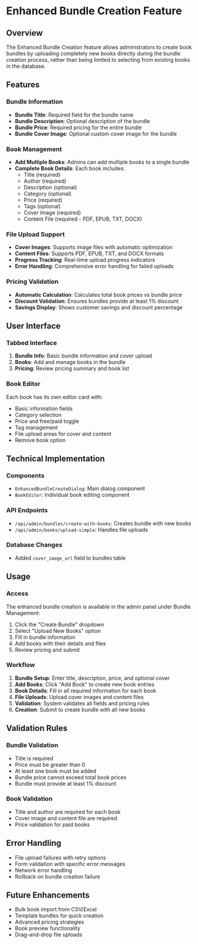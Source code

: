 # Enhanced Bundle Creation Feature

## Overview

The Enhanced Bundle Creation feature allows administrators to create book bundles by uploading completely new books directly during the bundle creation process, rather than being limited to selecting from existing books in the database.

## Features

### Bundle Information
- **Bundle Title**: Required field for the bundle name
- **Bundle Description**: Optional description of the bundle
- **Bundle Price**: Required pricing for the entire bundle
- **Bundle Cover Image**: Optional custom cover image for the bundle

### Book Management
- **Add Multiple Books**: Admins can add multiple books to a single bundle
- **Complete Book Details**: Each book includes:
  - Title (required)
  - Author (required)
  - Description (optional)
  - Category (optional)
  - Price (required)
  - Tags (optional)
  - Cover Image (required)
  - Content File (required - PDF, EPUB, TXT, DOCX)

### File Upload Support
- **Cover Images**: Supports image files with automatic optimization
- **Content Files**: Supports PDF, EPUB, TXT, and DOCX formats
- **Progress Tracking**: Real-time upload progress indicators
- **Error Handling**: Comprehensive error handling for failed uploads

### Pricing Validation
- **Automatic Calculation**: Calculates total book prices vs bundle price
- **Discount Validation**: Ensures bundles provide at least 1% discount
- **Savings Display**: Shows customer savings and discount percentage

## User Interface

### Tabbed Interface
1. **Bundle Info**: Basic bundle information and cover upload
2. **Books**: Add and manage books in the bundle
3. **Pricing**: Review pricing summary and book list

### Book Editor
Each book has its own editor card with:
- Basic information fields
- Category selection
- Price and free/paid toggle
- Tag management
- File upload areas for cover and content
- Remove book option

## Technical Implementation

### Components
- `EnhancedBundleCreateDialog`: Main dialog component
- `BookEditor`: Individual book editing component

### API Endpoints
- `/api/admin/bundles/create-with-books`: Creates bundle with new books
- `/api/admin/books/upload-simple`: Handles file uploads

### Database Changes
- Added `cover_image_url` field to bundles table

## Usage

### Access
The enhanced bundle creation is available in the admin panel under Bundle Management:

1. Click the "Create Bundle" dropdown
2. Select "Upload New Books" option
3. Fill in bundle information
4. Add books with their details and files
5. Review pricing and submit

### Workflow
1. **Bundle Setup**: Enter title, description, price, and optional cover
2. **Add Books**: Click "Add Book" to create new book entries
3. **Book Details**: Fill in all required information for each book
4. **File Uploads**: Upload cover images and content files
5. **Validation**: System validates all fields and pricing rules
6. **Creation**: Submit to create bundle with all new books

## Validation Rules

### Bundle Validation
- Title is required
- Price must be greater than 0
- At least one book must be added
- Bundle price cannot exceed total book prices
- Bundle must provide at least 1% discount

### Book Validation
- Title and author are required for each book
- Cover image and content file are required
- Price validation for paid books

## Error Handling

- File upload failures with retry options
- Form validation with specific error messages
- Network error handling
- Rollback on bundle creation failure

## Future Enhancements

- Bulk book import from CSV/Excel
- Template bundles for quick creation
- Advanced pricing strategies
- Book preview functionality
- Drag-and-drop file uploads